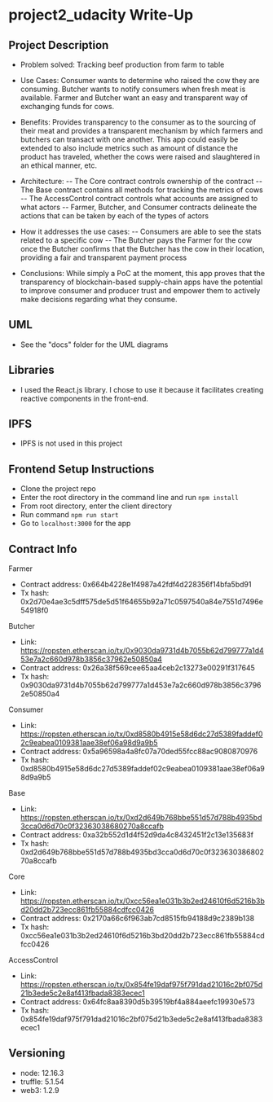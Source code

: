 # project2_udacity Write-Up

## Project Description
- Problem solved: 
Tracking beef production from farm to table

- Use Cases: 
Consumer wants to determine who raised the cow they are consuming. Butcher wants to notify consumers when fresh meat is available. Farmer and Butcher want an easy and transparent way of exchanging funds for cows.

- Benefits: 
Provides transparency to the consumer as to the sourcing of their meat and provides a transparent mechanism by which farmers and butchers can transact with one another. This app could easily be extended to also include metrics such as amount of distance the product has traveled, whether the cows were raised and slaughtered in an ethical manner, etc. 

- Architecture:
-- The Core contract controls ownership of the contract
-- The Base contract contains all methods for tracking the metrics of cows
-- The AccessControl contract controls what accounts are assigned to what actors
-- Farmer, Butcher, and Consumer contracts delineate the actions that can be taken by each of the types of actors

- How it addresses the use cases:
-- Consumers are able to see the stats related to a specific cow
-- The Butcher pays the Farmer for the cow once the Butcher confirms that the Butcher has the cow in their location, providing a fair and transparent payment process

- Conclusions:
While simply a PoC at the moment, this app proves that the transparency of blockchain-based supply-chain apps have the potential to improve consumer and producer trust and empower them to actively make decisions regarding what they consume. 

## UML
- See the "docs" folder for the UML diagrams

## Libraries
- I used the React.js library. I chose to use it because it facilitates creating reactive components in the front-end.

## IPFS
- IPFS is not used in this project

## Frontend Setup Instructions
- Clone the project repo
- Enter the root directory in the command line and run `npm install`
- From root directory, enter the client directory
- Run command `npm run start`
- Go to `localhost:3000` for the app

## Contract Info
Farmer 
- Contract address: 0x664b4228e1f4987a42fdf4d228356f14bfa5bd91
- Tx hash: 0x2d70e4ae3c5dff575de5d51f64655b92a71c0597540a84e7551d7496e54918f0 

Butcher 
- Link: https://ropsten.etherscan.io/tx/0x9030da9731d4b7055b62d799777a1d453e7a2c660d978b3856c37962e50850a4
- Contract address: 0x26a38f569cee65aa4ceb2c13273e00291f317645
- Tx hash: 0x9030da9731d4b7055b62d799777a1d453e7a2c660d978b3856c37962e50850a4

Consumer 
- Link: https://ropsten.etherscan.io/tx/0xd8580b4915e58d6dc27d5389faddef02c9eabea0109381aae38ef06a98d9a9b5
- Contract address: 0x5a96598a4a8fc07a70ded55fcc88ac9080870976
- Tx hash: 0xd8580b4915e58d6dc27d5389faddef02c9eabea0109381aae38ef06a98d9a9b5 

Base 
- Link: https://ropsten.etherscan.io/tx/0xd2d649b768bbe551d57d788b4935bd3cca0d6d70c0f32363038680270a8ccafb
- Contract address: 0xa32b552d1d4f52d9da4c8432451f2c13e135683f
- Tx hash: 0xd2d649b768bbe551d57d788b4935bd3cca0d6d70c0f32363038680270a8ccafb 

Core 
- Link: https://ropsten.etherscan.io/tx/0xcc56ea1e031b3b2ed24610f6d5216b3bd20dd2b723ecc861fb55884cdfcc0426
- Contract address: 0x2170a66c6f963ab7cd8515fb94188d9c2389b138
- Tx hash: 0xcc56ea1e031b3b2ed24610f6d5216b3bd20dd2b723ecc861fb55884cdfcc0426 

AccessControl 
- Link: https://ropsten.etherscan.io/tx/0x854fe19daf975f791dad21016c2bf075d21b3ede5c2e8af413fbada8383ecec1
- Contract address: 0x64fc8aa8390d5b39519bf4a884aeefc19930e573
- Tx hash: 0x854fe19daf975f791dad21016c2bf075d21b3ede5c2e8af413fbada8383ecec1

 ## Versioning
 - node: 12.16.3 
 - truffle: 5.1.54
 - web3: 1.2.9